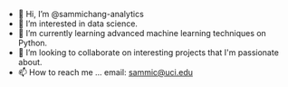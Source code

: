 - 👋 Hi, I’m @sammichang-analytics
- 👀 I’m interested in data science.
- 🌱 I’m currently learning advanced machine learning techniques on Python. 
- 💞️ I’m looking to collaborate on interesting projects that I'm passionate about.
- 📫 How to reach me ... email: sammic@uci.edu

<!---
sammichang-analytics/sammichang-analytics is a ✨ special ✨ repository because its `README.md` (this file) appears on your GitHub profile.
You can click the Preview link to take a look at your changes.
--->
